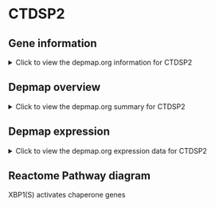 <h1>CTDSP2</h1>

<h2>Gene information</h2>
<details>
  <summary>Click to view the depmap.org information for CTDSP2</summary>
  <iframe src="https://depmap.org/portal/gene/CTDSP2?tab=about" style="border:none;width:100%;height:800px"></iframe>
</details>

<h2>Depmap overview</h2>
<details>
  <summary>Click to view the depmap.org summary for CTDSP2</summary>
  <iframe src="https://depmap.org/portal/gene/CTDSP2?tab=overview" style="border:none;width:100%;height:800px"></iframe>
</details>

<h2>Depmap expression</h2>
<details>
  <summary>Click to view the depmap.org expression data for CTDSP2</summary>
  <iframe src="https://depmap.org/portal/gene/CTDSP2?tab=characterization" style="border:none;width:100%;height:800px"></iframe>
</details>



<h2>Reactome Pathway diagram</h2>
XBP1(S) activates chaperone genes
<div id="diagramHolder"></div>

<script>
    //Creating the Reactome Diagram widget
    //Take into account a proxy needs to be set up in your server side pointing to www.reactome.org
    function onReactomeDiagramReady(){  //This function is automatically called when the widget code is ready to be used
        var diagram = Reactome.Diagram.create({
            "placeHolder" : "diagramHolder",
            "width" : 900,
            "height" : 500
        });

        //Initialising it to the "Hemostasis" pathway
        diagram.loadDiagram("R-HSA-381038");

        //Adding different listeners

        diagram.onDiagramLoaded(function (loaded) {
            console.info("Loaded ", loaded);
            diagram.flagItems("BAD");
	    diagram.flagItems("Q92934");
            if (loaded == "R-HSA-381038") diagram.selectItem("R-HSA-381038");
        });

     }
</script>



